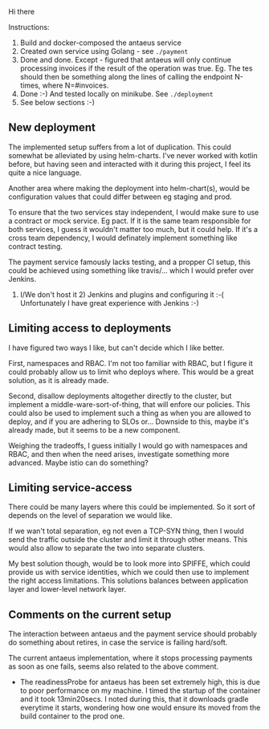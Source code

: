 
Hi there

Instructions:
1. Build and docker-composed the antaeus service
2. Created own service using Golang - see `./payment`
3. Done and done. Except - figured that antaeus will only continue processing
   invoices if the result of the operation was true. Eg. The tes should then be
   something along the lines of calling the endpoint N-times, where
   N=#invoices.
4. Done :-) And tested locally on minikube. See `./deployment`
5. See below sections :-)


## New deployment
The implemented setup suffers from a lot of duplication. This could somewhat be
alleviated by using helm-charts. I've never worked with kotlin before, but
having seen and interacted with it during this project, I feel its quite a nice
language.

Another area where making the deployment into helm-chart(s), would be
configuration values that could differ between eg staging and prod.

To ensure that the two services stay independent, I would make sure to use a
contract or mock service. Eg pact. If it is the same team responsible for both
services, I guess it wouldn't matter too much, but it could help. If it's a
cross team dependency, I would definately implement something like contract
testing.

The payment service famously lacks testing, and a propper CI setup, this could
be achieved using something like travis/... which I would prefer over Jenkins.
1) I/We don't host it 2) Jenkins and plugins and configuring it :-(
Unfortunately I have great experience with Jenkins :-)

## Limiting access to deployments
I have figured two ways I like, but can't decide which I like better.

First, namespaces and RBAC. I'm not too familiar with RBAC, but I figure it
could probably allow us to limit who deploys where. This would be a great
solution, as it is already made.

Second, disallow deployments altogether directly to the cluster, but implement
a middle-ware-sort-of-thing, that will enfore our policies. This could also be
used to implement such a thing as when you are allowed to deploy, and if you
are adhering to SLOs or...
Downside to this, maybe it's already made, but it seems to be a new component.

Weighing the tradeoffs, I guess initially I would go with namespaces and RBAC,
and then when the need arises, investigate something more advanced. Maybe istio
can do something?

## Limiting service-access
There could be many layers where this could be implemented. So it sort of
depends on the level of separation we would like.

If we wan't total separation, eg not even a TCP-SYN thing, then I would send
the traffic outside the cluster and limit it through other means. This would
also allow to separate the two into separate clusters.

My best solution though, would be to look more into SPIFFE, which could provide
us with service identities, which we could then use to implement the right
access limitations. This solutions balances between application layer and
lower-level network layer.

## Comments on the current setup
The interaction between antaeus and the payment service should probably do
something about retires, in case the service is failing hard/soft.

The current antaeus implementation, where it stops processing payments as soon
as one fails, seems also related to the above comment. 

* The readinessProbe for antaeus has been set extremely high, this is due to
  poor performance on my machine. I timed the startup of the container and it
  took 13min20secs. I noted during this, that it downloads gradle everytime it
  starts, wondering how one would ensure its moved from the build container to
  the prod one.
